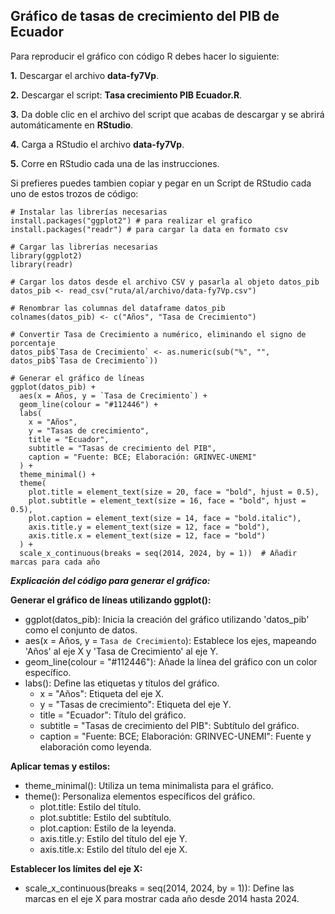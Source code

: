 ## Gráfico de tasas de crecimiento del PIB de Ecuador
Para reproducir el gráfico con código R debes hacer lo siguiente:

**1.** Descargar el archivo **data-fy7Vp**.

**2.** Descargar el script: **Tasa crecimiento PIB Ecuador.R**.

**3.** Da doble clic en el archivo del script que acabas de descargar y se abrirá automáticamente en **RStudio**.

**4.** Carga a RStudio el archivo **data-fy7Vp**.

**5.** Corre en RStudio cada una de las instrucciones.


Si prefieres puedes tambien copiar y pegar en un Script de RStudio cada uno de estos trozos de código:
```
# Instalar las librerías necesarias
install.packages("ggplot2") # para realizar el grafico
install.packages("readr") # para cargar la data en formato csv

# Cargar las librerías necesarias
library(ggplot2)
library(readr)
```
```
# Cargar los datos desde el archivo CSV y pasarla al objeto datos_pib
datos_pib <- read_csv("ruta/al/archivo/data-fy7Vp.csv")
```
```
# Renombrar las columnas del dataframe datos_pib
colnames(datos_pib) <- c("Años", "Tasa de Crecimiento")
```
```
# Convertir Tasa de Crecimiento a numérico, eliminando el signo de porcentaje
datos_pib$`Tasa de Crecimiento` <- as.numeric(sub("%", "", datos_pib$`Tasa de Crecimiento`))
```
```
# Generar el gráfico de líneas
ggplot(datos_pib) +
  aes(x = Años, y = `Tasa de Crecimiento`) +
  geom_line(colour = "#112446") +
  labs(
    x = "Años",
    y = "Tasas de crecimiento",
    title = "Ecuador",
    subtitle = "Tasas de crecimiento del PIB",
    caption = "Fuente: BCE; Elaboración: GRINVEC-UNEMI"
  ) +
  theme_minimal() +
  theme(
    plot.title = element_text(size = 20, face = "bold", hjust = 0.5),
    plot.subtitle = element_text(size = 16, face = "bold", hjust = 0.5),
    plot.caption = element_text(size = 14, face = "bold.italic"),
    axis.title.y = element_text(size = 12, face = "bold"),
    axis.title.x = element_text(size = 12, face = "bold")
  ) +
  scale_x_continuous(breaks = seq(2014, 2024, by = 1))  # Añadir marcas para cada año
```

***Explicación del código para generar el gráfico:***

**Generar el gráfico de líneas utilizando ggplot():**
  - ggplot(datos_pib): Inicia la creación del gráfico utilizando 'datos_pib' como el conjunto de datos.
  - aes(x = Años, y = `Tasa de Crecimiento`): Establece los ejes, mapeando 'Años' al eje X y 'Tasa de Crecimiento' al eje Y.
  - geom_line(colour = "#112446"): Añade la línea del gráfico con un color específico.
  - labs(): Define las etiquetas y títulos del gráfico.
    - x = "Años": Etiqueta del eje X.
    - y = "Tasas de crecimiento": Etiqueta del eje Y.
    - title = "Ecuador": Título del gráfico.
    - subtitle = "Tasas de crecimiento del PIB": Subtítulo del gráfico.
    - caption = "Fuente: BCE; Elaboración: GRINVEC-UNEMI": Fuente y elaboración como leyenda.

**Aplicar temas y estilos:**
  - theme_minimal(): Utiliza un tema minimalista para el gráfico.
  - theme(): Personaliza elementos específicos del gráfico.
    - plot.title: Estilo del título.
    - plot.subtitle: Estilo del subtítulo.
    - plot.caption: Estilo de la leyenda.
    - axis.title.y: Estilo del título del eje Y.
    - axis.title.x: Estilo del título del eje X.

**Establecer los límites del eje X:**
  - scale_x_continuous(breaks = seq(2014, 2024, by = 1)): Define las marcas en el eje X para mostrar cada año desde 2014 hasta 2024.

